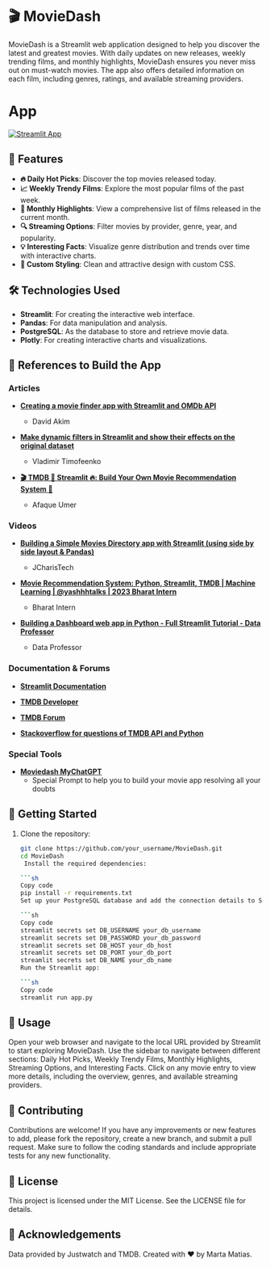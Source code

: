 # 🎬 MovieDash

MovieDash is a Streamlit web application designed to help you discover the latest and greatest movies. With daily updates on new releases, weekly trending films, and monthly highlights, MovieDash ensures you never miss out on must-watch movies. The app also offers detailed information on each film, including genres, ratings, and available streaming providers.

# App

[![Streamlit App](https://static.streamlit.io/badges/streamlit_badge_black_white.svg)](https://moviedash.streamlit.app)

## 🌟 Features

- **🔥 Daily Hot Picks**: Discover the top movies released today.
- **📈 Weekly Trendy Films**: Explore the most popular films of the past week.
- **📅 Monthly Highlights**: View a comprehensive list of films released in the current month.
- **🔍 Streaming Options**: Filter movies by provider, genre, year, and popularity.
- **💡 Interesting Facts**: Visualize genre distribution and trends over time with interactive charts.
- **🎨 Custom Styling**: Clean and attractive design with custom CSS.

## 🛠️ Technologies Used

- **Streamlit**: For creating the interactive web interface.
- **Pandas**: For data manipulation and analysis.
- **PostgreSQL**: As the database to store and retrieve movie data.
- **Plotly**: For creating interactive charts and visualizations.



## 📖 References to Build the App

### Articles
- **[Creating a movie finder app with Streamlit and OMDb API](https://medium.com/@davidjohnakim/creating-a-movie-finder-app-with-streamlit-and-omdb-api-a859bcf4db21)**
  - David Akim
  
- **[Make dynamic filters in Streamlit and show their effects on the original dataset](https://blog.streamlit.io/make-dynamic-filters-in-streamlit-and-show-their-effects-on-the-original-dataset/)**
  - Vladimir Timofeenko
  
- **[🎬 TMDB 🤝 Streamlit 🔥: Build Your Own Movie Recommendation System 🚀](https://python.plainenglish.io/tmdb-streamlit-build-your-own-movie-recommendation-system-f2ffbca63d11)**
  - Afaque Umer

### Videos
- **[Building a Simple Movies Directory app with Streamlit (using side by side layout & Pandas)](https://www.youtube.com/watch?v=xCDAkQdClg0)**
  - JCharisTech

- **[Movie Recommendation System: Python, Streamlit, TMDB | Machine Learning | ‪@yashhhtalks‬ | 2023 Bharat Intern](https://www.youtube.com/watch?v=or_8C2MXRU0)**
  - Bharat Intern

- **[Building a Dashboard web app in Python - Full Streamlit Tutorial - Data Professor](https://www.youtube.com/watch?v=o6wQ8zAkLxc)**
  - Data Professor

### Documentation & Forums
- **[Streamlit Documentation](https://docs.streamlit.io/)**

- **[TMDB Developer](https://developer.themoviedb.org/reference/intro/getting-started)**

- **[TMDB Forum](https://www.themoviedb.org/talk/)**

- **[Stackoverflow for questions of TMDB API and Python](https://stackoverflow.com/)**

### Special Tools
- **[Moviedash MyChatGPT](https://chatgpt.com/g/g-G9JDUQb1p-moviedash-python-and-streamlit-expert)**
  - Special Prompt to help you to build your movie app resolving all your doubts



## 🚀 Getting Started

1. Clone the repository:

   ```bash
   git clone https://github.com/your_username/MovieDash.git
   cd MovieDash
    Install the required dependencies:

   ```sh
   Copy code
   pip install -r requirements.txt
   Set up your PostgreSQL database and add the connection details to Streamlit secrets:

   ```sh
   Copy code
   streamlit secrets set DB_USERNAME your_db_username
   streamlit secrets set DB_PASSWORD your_db_password
   streamlit secrets set DB_HOST your_db_host
   streamlit secrets set DB_PORT your_db_port
   streamlit secrets set DB_NAME your_db_name
   Run the Streamlit app:

   ```sh
   Copy code
   streamlit run app.py

## 📖 Usage

Open your web browser and navigate to the local URL provided by Streamlit to start exploring MovieDash.
Use the sidebar to navigate between different sections: Daily Hot Picks, Weekly Trendy Films, Monthly Highlights, Streaming Options, and Interesting Facts.
Click on any movie entry to view more details, including the overview, genres, and available streaming providers.

## 🤝 Contributing

Contributions are welcome! If you have any improvements or new features to add, please fork the repository, create a new branch, and submit a pull request. Make sure to follow the coding standards and include appropriate tests for any new functionality.

## 📜 License
This project is licensed under the MIT License. See the LICENSE file for details.

## 🙏 Acknowledgements
Data provided by Justwatch and TMDB.
Created with ❤️ by Marta Matias.
